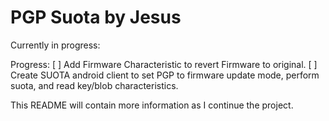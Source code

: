 # PGP Suota by Jesus

Currently in progress:

Progress:
[ ] Add Firmware Characteristic to revert Firmware to original.
[ ] Create SUOTA android client to set PGP to firmware update mode, perform suota, and read key/blob characteristics.

This README will contain more information as I continue the project.
